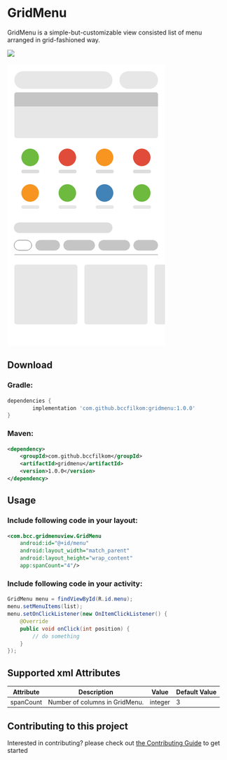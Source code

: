 # GridMenu

GridMenu is a simple-but-customizable view consisted list of menu arranged in grid-fashioned way.

[![](https://jitpack.io/v/bccfilkom/gridmenu.svg)](https://jitpack.io/#bccfilkom/gridmenu)

<img src="sample.png" title="Grid Menu"/>

## Download

### Gradle:
```groovy
dependencies {
        implementation 'com.github.bccfilkom:gridmenu:1.0.0'
}
```

### Maven:
```xml
<dependency>
    <groupId>com.github.bccfilkom</groupId>
    <artifactId>gridmenu</artifactId>
    <version>1.0.0</version>
</dependency>
```

## Usage

### Include following code in your layout:
```xml
<com.bcc.gridmenuview.GridMenu
    android:id="@+id/menu"
    android:layout_width="match_parent"
    android:layout_height="wrap_content"
    app:spanCount="4"/>
```

### Include following code in your activity:
```java
GridMenu menu = findViewById(R.id.menu);
menu.setMenuItems(list);
menu.setOnClickListener(new OnItemClickListener() {
    @Override
    public void onClick(int position) {
        // do something
    }
});
```

## Supported xml Attributes

| Attribute  | Description          		 | Value   | Default Value |
| -----------|-------------------------------|---------|---------------|
| spanCount  | Number of columns in GridMenu.| integer | 3             |

## Contributing to this project

Interested in contributing? please check out [the Contributing Guide](CONTRIBUTING.md) to get started
